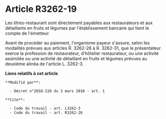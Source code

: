 # Article R3262-19

Les titres-restaurant sont directement payables aux restaurateurs et aux détaillants en fruits et légumes par l'établissement
bancaire qui tient le compte de l'émetteur. 

Avant de procéder au paiement, l'organisme payeur s'assure, selon les modalités prévues aux articles R. 3262-26 à R. 3262-31,
que le présentateur exerce la profession de restaurateur, d'hôtelier restaurateur, ou une activité assimilée ou une activité
de détaillant en fruits et légumes prévues au deuxième alinéa de l'article L. 3262-3.

**Liens relatifs à cet article**

	**Modifié par**:

	  - Décret n°2010-220 du 3 mars 2010 - art. 1

	**Cite**:

	  - Code du travail - art. L3262-3
	  - Code du travail - art. R3262-26
